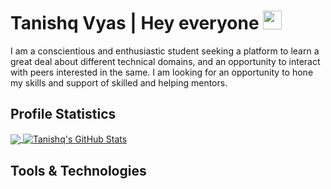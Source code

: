 # Tanishq Vyas | Hey everyone <img src="https://raw.githubusercontent.com/MartinHeinz/MartinHeinz/master/wave.gif" width="30px">
I am a conscientious and enthusiastic student seeking a platform to learn a great deal about different technical domains, and an opportunity to interact with peers interested in the same. I am looking for an opportunity to hone my skills and support of skilled and helping mentors.

## Profile Statistics

<a href="https://github.com/tanishqvyas/tanishqvyas">
  <img align="center" src="https://github-readme-stats.vercel.app/api/top-langs/?username=tanishqvyas&hide=java,html&langs_count=3" />
</a>
<a href="https://github.com/tanishqvyas/tanishqvyas">
  <img align="center" src="https://github-readme-stats.vercel.app/api?username=tanishqvyas&show_icons=true&line_height=27&count_private=true&title_color=ffffff&text_color=c9cacc&icon_color=2bbc8a&bg_color=1d1f21" alt="Tanishq's GitHub Stats" />
</a>


<!-- ![Tanishq's github stats](https://github-readme-stats.vercel.app/api?username=tanishqvyas&show_icons=true&theme=gruvbox&count_private=true) -->

<!-- ![Top Languages](https://github-readme-stats.vercel.app/api/top-langs/?username=tanishqvyas&show_icons=true&theme=gruvbox&count_private=true&layout=compact&langs_count=3) -->


## Tools & Technologies

